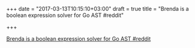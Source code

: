 +++
date = "2017-03-13T10:15:10+03:00"
draft = true
title = "Brenda is a boolean expression solver for Go AST  #reddit"

+++

<p><a href="https://t.co/qMqV8PvD0m">Brenda is a boolean expression solver for Go AST  #reddit</a></p>
